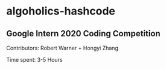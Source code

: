 # algoholics-hashcode

## Google Intern 2020 Coding Competition

Contributors: Robert Warner + Hongyi Zhang

Time spent: 3-5 Hours